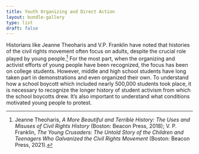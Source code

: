 ```yaml
---
title: Youth Organizing and Direct Action
layout: bundle-gallery
type: list
draft: false
---
```


Historians like Jeanne Theoharis and V.P. Franklin have noted that histories of the civil rights movement often focus on adults, despite the crucial role played by young people.[^1] For the most part, when the organizing and activist efforts of young people have been recognized, the focus has been on college students. However, middle and high school students have long taken part in demonstrations and even organized their own. To understand how a school boycott which included nearly 500,000 students took place, it is necessary to recognize the longer history of student activism from which the school boycotts drew. It’s also important to understand what conditions motivated young people to protest.

[^1]: Jeanne Theoharis, *A More Beautiful and Terrible History: The Uses and Misuses of Civil Rights History* (Boston: Beacon Press, 2018); V. P. Franklin, *The Young Crusaders: The Untold Story of the Children and Teenagers Who Galvanized the Civil Rights Movement* (Boston: Beacon Press, 2021).
